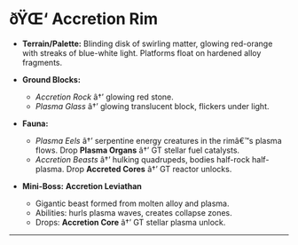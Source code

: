﻿# ðŸŒ‘ Accretion Rim

- **Terrain/Palette:**
  Blinding disk of swirling matter, glowing red-orange with streaks of blue-white light. Platforms float on hardened alloy fragments.

- **Ground Blocks:**

  - _Accretion Rock_ â†’ glowing red stone.
  - _Plasma Glass_ â†’ glowing translucent block, flickers under light.

- **Fauna:**

  - _Plasma Eels_ â†’ serpentine energy creatures in the rimâ€™s plasma flows. Drop **Plasma Organs** â†’ GT stellar fuel catalysts.
  - _Accretion Beasts_ â†’ hulking quadrupeds, bodies half-rock half-plasma. Drop **Accreted Cores** â†’ GT reactor unlocks.

- **Mini-Boss:** **Accretion Leviathan**

  - Gigantic beast formed from molten alloy and plasma.
  - Abilities: hurls plasma waves, creates collapse zones.
  - Drops: **Accretion Core** â†’ GT stellar plasma unlock.

---

##
